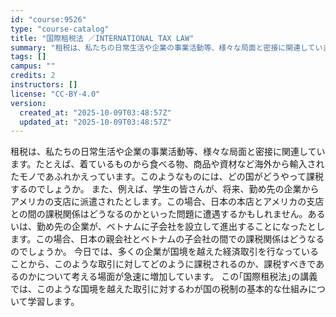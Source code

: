 ```yaml
---
id: "course:9526"
type: "course-catalog"
title: "国際租税法 ／INTERNATIONAL TAX LAW"
summary: "租税は、私たちの日常生活や企業の事業活動等、様々な局面と密接に関連しています。たとえば、着ているものから食べる物、商品や資材など海外から輸入されたモノであふれかえっています。このようなものには、どの国がどうやって課税するのでしょうか。 また…"
tags: []
campus: ""
credits: 2
instructors: []
license: "CC-BY-4.0"
version:
  created_at: "2025-10-09T03:48:57Z"
  updated_at: "2025-10-09T03:48:57Z"
---
```

租税は、私たちの日常生活や企業の事業活動等、様々な局面と密接に関連しています。たとえば、着ているものから食べる物、商品や資材など海外から輸入されたモノであふれかえっています。このようなものには、どの国がどうやって課税するのでしょうか。 また、例えば、学生の皆さんが、将来、勤め先の企業からアメリカの支店に派遣されたとします。この場合、日本の本店とアメリカの支店との間の課税関係はどうなるのかといった問題に遭遇するかもしれません。あるいは、勤め先の企業が、ベトナムに子会社を設立して進出することになったとします。この場合、日本の親会社とベトナムの子会社の間での課税関係はどうなるのでしょうか。 今日では、多くの企業が国境を越えた経済取引を行なっていることから、このような取引に対してどのように課税されるのか、課税すべきであるのかについて考える場面が急速に増加しています。 この｢国際租税法｣の講義では、このような国境を越えた取引に対するわが国の税制の基本的な仕組みについて学習します。
